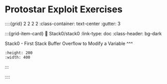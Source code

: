 # Protostar Exploit Exercises

::::{grid} 2 2 2 2
:class-container: text-center
:gutter: 3

:::{grid-item-card}
:link: Stack0/stack0
:link-type: doc
:class-header: bg-dark

Stack0 - First Stack Buffer Overflow to Modify a Variable
^^^
```{image} images/Stack0/r2_stack0_x86_splash.jpg
:height: 200
:width: 400
```
:::

::::